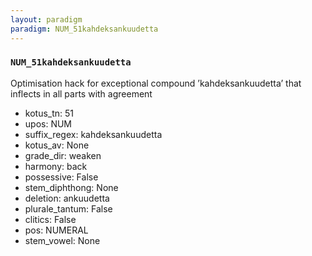 ```yaml
---
layout: paradigm
paradigm: NUM_51kahdeksankuudetta
---
```

### ` NUM_51kahdeksankuudetta `

Optimisation hack for exceptional compound ’kahdeksankuudetta’ that inflects in all parts with agreement
* kotus_tn: 51
* upos: NUM
* suffix_regex: kahdeksankuudetta
* kotus_av: None
* grade_dir: weaken
* harmony: back
* possessive: False
* stem_diphthong: None
* deletion: ankuudetta
* plurale_tantum: False
* clitics: False
* pos: NUMERAL
* stem_vowel: None
